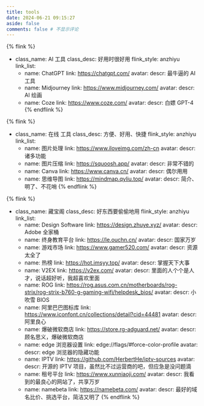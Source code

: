 ```yaml
---
title: tools
date: 2024-06-21 09:15:27
aside: false
comments: false # 不显示评论
---
```


{% flink %}
- class_name: AI 工具
  class_desc: 好用时很好用
  flink_style: anzhiyu
  link_list:
    - name: ChatGPT
      link: https://chatgpt.com/
      avatar: 
      descr: 最牛逼的 AI 工具
    - name: Midjourney
      link: https://www.midjourney.com/
      avatar: 
      descr: AI 绘画
    - name: Coze
      link: https://www.coze.com/
      avatar: 
      descr: 白嫖 GPT-4
{% endflink %}

{% flink %}
- class_name: 在线 工具
  class_desc: 方便、好用、快捷
  flink_style: anzhiyu
  link_list:
    - name: 图片处理
      link: https://www.iloveimg.com/zh-cn
      avatar: 
      descr: 诸多功能
    - name: 图片压缩
      link: https://squoosh.app/
      avatar: 
      descr: 非常不错的
    - name: Canva
      link: https://www.canva.cn/
      avatar: 
      descr: 偶尔用用
    - name: 思维导图
      link: https://mindmap.qyliu.top/
      avatar:
      descr: 简介、明了、不花哨
{% endflink %}

{% flink %}
- class_name: 藏宝阁
  class_desc: 好东西要偷偷地用
  flink_style: anzhiyu
  link_list:
    - name: Design Software
      link: https://design.zhuye.xyz/
      avatar: 
      descr: Adobe 全家桶
    - name: 终身教育平台
      link: https://le.ouchn.cn/
      avatar: 
      descr: 国家万岁
    - name: 游戏市场
      link: https://www.gamer520.com/
      avatar: 
      descr: 资源太全了
    - name: 热榜
      link: https://hot.imsyy.top/
      avatar: 
      descr: 掌握天下大事
    - name: V2EX
      link: https://v2ex.com/
      avatar: 
      descr: 里面的人个个是人才，说话超好听，我超喜欢里面
    - name: ROG 
      link: https://rog.asus.com.cn/motherboards/rog-strix/rog-strix-b760-g-gaming-wifi/helpdesk_bios/
      avatar: 
      descr: 小吹雪 BIOS
    - name: 阿里巴巴图标库
      link: https://www.iconfont.cn/collections/detail?cid=44481
      avatar: 
      descr: 阿里良心
    - name: 爆破微软商店
      link: https://store.rg-adguard.net/
      avatar: 
      descr: 顾名思义，爆破微软商店
    - name: edge 浏览器设置
      link: edge://flags/#force-color-profile
      avatar: 
      descr: edge 浏览器的隐藏功能
    - name: IPTV
      link: https://github.com/HerbertHe/iptv-sources
      avatar: 
      descr: 开源的 IPTV 项目，虽然比不过运营商的吧，但应急是没问题滴
    - name: 租号平台
      link: https://www.xunniaoji.com/
      avatar: 
      descr: 我看到的最良心的网站了，共享万岁
    - name: namebeta
      link: https://namebeta.com/
      avatar: 
      descr: 最好的域名比价、挑选平台，简洁又明了
{% endflink %}